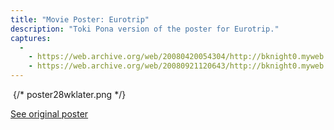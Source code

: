 ```yaml
---
title: "Movie Poster: Eurotrip"
description: "Toki Pona version of the poster for Eurotrip."
captures:
  -
    - https://web.archive.org/web/20080420054304/http://bknight0.myweb.uga.edu:80/toki/image/poster28wklater.html
    - https://web.archive.org/web/20080921120643/http://bknight0.myweb.uga.edu:80/toki/image/poster28wklater.html
---
```


<img/> {/* poster28wklater.png */}

[See original poster](https://web.archive.org/web/20080918034937/http://www.impawards.com/2007/twenty_eight_weeks_later.html)